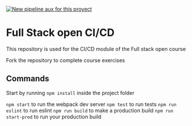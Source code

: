 [![New pipeline aux for this proyect](https://github.com/RESASAUL/pokedex-for-ci/actions/workflows/pipelineout.yml/badge.svg)](https://github.com/RESASAUL/pokedex-for-ci/actions/workflows/pipelineout.yml)


# Full Stack open CI/CD

This repository is used for the CI/CD module of the Full stack open course

Fork the repository to complete course exercises

## Commands

Start by running `npm install` inside the project folder

`npm start` to run the webpack dev server
`npm test` to run tests
`npm run eslint` to run eslint
`npm run build` to make a production build
`npm run start-prod` to run your production build



